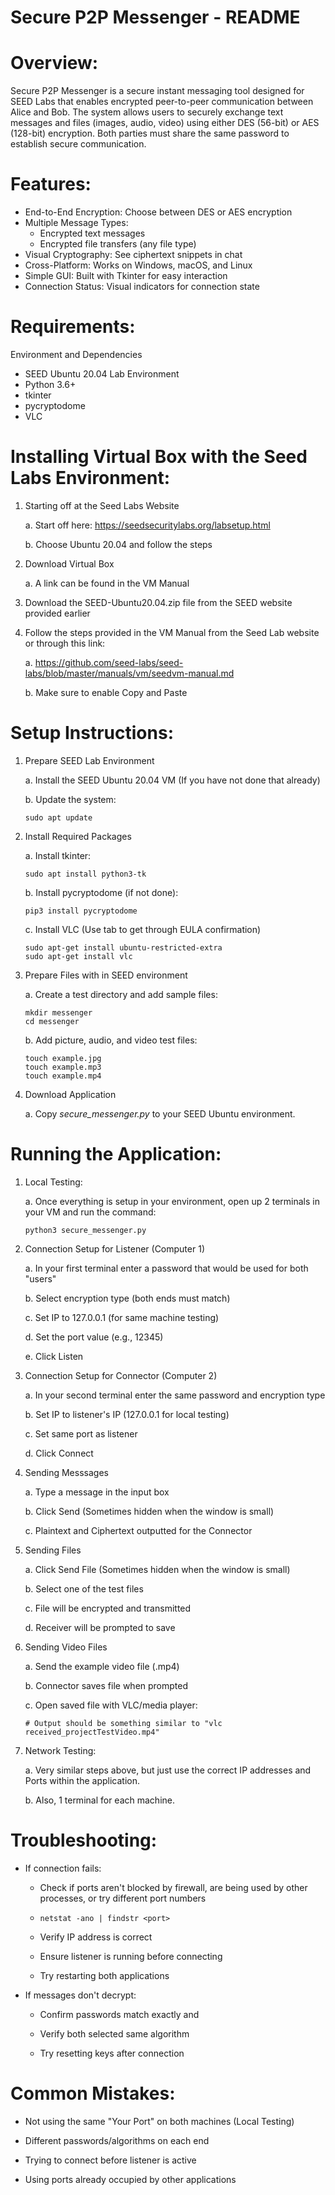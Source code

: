 # Secure P2P Messenger - README
# Overview:
Secure P2P Messenger is a secure instant messaging tool designed for SEED Labs that enables encrypted peer-to-peer communication between Alice and Bob. The system allows users to securely exchange text messages and files (images, audio, video) using either DES (56-bit) or AES (128-bit) encryption. Both parties must share the same password to establish secure communication.

# Features:
  - End-to-End Encryption: Choose between DES or AES encryption
  - Multiple Message Types:
    - Encrypted text messages
    - Encrypted file transfers (any file type)
  - Visual Cryptography: See ciphertext snippets in chat
  - Cross-Platform: Works on Windows, macOS, and Linux
  - Simple GUI: Built with Tkinter for easy interaction
  - Connection Status: Visual indicators for connection state

# Requirements:
Environment and Dependencies
  - SEED Ubuntu 20.04 Lab Environment
  - Python 3.6+
  - tkinter
  - pycryptodome
  - VLC

# Installing Virtual Box with the Seed Labs Environment:
1. Starting off at the Seed Labs Website
   
   a. Start off here: https://seedsecuritylabs.org/labsetup.html
   
   b. Choose Ubuntu 20.04 and follow the steps

3. Download Virtual Box

   a. A link can be found in the VM Manual

4. Download the SEED-Ubuntu20.04.zip file from the SEED website provided earlier

5. Follow the steps provided in the VM Manual from the Seed Lab website or through this link:
   
   a. https://github.com/seed-labs/seed-labs/blob/master/manuals/vm/seedvm-manual.md
   
   b. Make sure to enable Copy and Paste

# Setup Instructions:
1. Prepare SEED Lab Environment

   a. Install the SEED Ubuntu 20.04 VM (If you have not done that already)
   
   b. Update the system:

       sudo apt update

3. Install Required Packages

   a. Install tkinter:

       sudo apt install python3-tk
  
   b. Install pycryptodome (if not done):

       pip3 install pycryptodome
  
   c. Install VLC (Use tab to get through EULA confirmation)
  
       sudo apt-get install ubuntu-restricted-extra
       sudo apt-get install vlc

5. Prepare Files with in SEED environment
   
   a. Create a test directory and add sample files:
  
       mkdir messenger
       cd messenger
    
   b. Add picture, audio, and video test files:
  
       touch example.jpg
       touch example.mp3
       touch example.mp4

6. Download Application
   
   a. Copy _secure_messenger.py_ to your SEED Ubuntu environment.

# Running the Application:

1. Local Testing:
   
   a. Once everything is setup in your environment, open up 2 terminals in your VM and run the command:

       python3 secure_messenger.py

2. Connection Setup for Listener (Computer 1)

   a. In your first terminal enter a password that would be used for both "users"
   
   b. Select encryption type (both ends must match)

   c. Set IP to 127.0.0.1 (for same machine testing)

   d. Set the port value (e.g., 12345)

   e. Click Listen

3. Connection Setup for Connector (Computer 2)

   a. In your second terminal enter the same password and encryption type
   
   b. Set IP to listener's IP (127.0.0.1 for local testing)

   c. Set same port as listener

   d. Click Connect

4. Sending Messsages
   
   a. Type a message in the input box

   b. Click Send (Sometimes hidden when the window is small)

   c. Plaintext and Ciphertext outputted for the Connector
   
6. Sending Files
   
   a. Click Send File (Sometimes hidden when the window is small)

   b. Select one of the test files

   c. File will be encrypted and transmitted

   d. Receiver will be prompted to save
   
7. Sending Video Files
   
   a. Send the example video file (.mp4)

   b. Connector saves file when prompted

   c. Open saved file with VLC/media player:

       # Output should be something similar to "vlc received_projectTestVideo.mp4"
   

2. Network Testing:

   a. Very similar steps above, but just use the correct IP addresses and Ports within the application.

   b. Also, 1 terminal for each machine.

# Troubleshooting:

- If connection fails:

  - Check if ports aren't blocked by firewall, are being used by other processes, or try different port numbers
  -     netstat -ano | findstr <port>

  - Verify IP address is correct

  - Ensure listener is running before connecting
 
  - Try restarting both applications

- If messages don't decrypt:

  - Confirm passwords match exactly and 

  - Verify both selected same algorithm

  - Try resetting keys after connection

# Common Mistakes:

- Not using the same "Your Port" on both machines (Local Testing)

- Different passwords/algorithms on each end

- Trying to connect before listener is active

- Using ports already occupied by other applications

